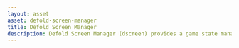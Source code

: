 ```yaml
---
layout: asset
asset: defold-screen-manager
title: Defold Screen Manager
description: Defold Screen Manager (dscreen) provides a game state management system in a Defold game engine project.
---
```

